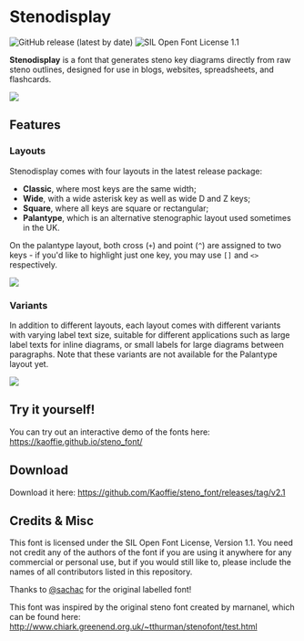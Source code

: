 # Stenodisplay 

![GitHub release (latest by date)](https://img.shields.io/github/v/release/kaoffie/steno_font)
![SIL Open Font License 1.1](https://img.shields.io/badge/license-OFL--1.1-green)

**Stenodisplay** is a font that generates steno key diagrams directly from raw steno outlines, designed for use in blogs, websites, spreadsheets, and flashcards.

![](https://user-images.githubusercontent.com/30435273/146593219-390f8b35-a9f5-4cd3-a11d-f4dc2ba216da.png)

## Features

### Layouts

Stenodisplay comes with four layouts in the latest release package: 
- **Classic**, where most keys are the same width;
- **Wide**, with a wide asterisk key as well as wide D and Z keys;
- **Square**, where all keys are square or rectangular;
- **Palantype**, which is an alternative stenographic layout used sometimes in the UK.

On the palantype layout, both cross (`+`) and point (`^`) are assigned to two keys - if you'd like to highlight just one key, you may use `[]` and `<>` respectively. 

![](https://user-images.githubusercontent.com/30435273/146593270-25b7d32a-f6f9-4571-86ae-1350a47fa130.png)

### Variants

In addition to different layouts, each layout comes with different variants with varying label text size, suitable for different applications such as large label texts for inline diagrams, or small labels for large diagrams between paragraphs. Note that these variants are not available for the Palantype layout yet.

![](https://user-images.githubusercontent.com/30435273/146593308-5947ca58-7081-4cb0-af2b-3d227972499d.png)

## Try it yourself!

You can try out an interactive demo of the fonts here: https://kaoffie.github.io/steno_font/

## Download

Download it here: https://github.com/Kaoffie/steno_font/releases/tag/v2.1


## Credits & Misc

This font is licensed under the SIL Open Font License, Version 1.1. You need not credit any of the authors of the font if you are using it anywhere for any commercial or personal use, but if you would still like to, please include the names of all contributors listed in this repository.

Thanks to [@sachac](https://github.com/sachac) for the original labelled font!

This font was inspired by the original steno font created by marnanel, which can be found here: http://www.chiark.greenend.org.uk/~tthurman/stenofont/test.html
